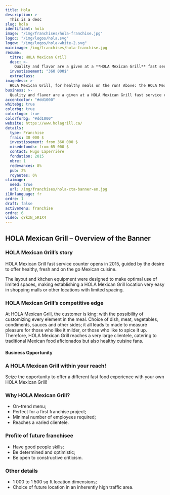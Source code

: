 ```yaml
---
title: Hola
description: >-
  This is a desc
slug: hola
identifiant: hola
image: "/img/franchises/hola-franchise.jpg"
logoc: "/img/logos/hola.svg"
logow: "/img/logos/hola-white-2.svg"
mainimage: /img/franchises/hola-franchise.jpg
resume:
  titre: HOLA Mexican Grill 
  desc: >-
    Quality and flavor are a given at a **HOLA Mexican Grill** fast service counter. Mexican cuisine based on the freshest ingredients, for healthy, on the go meals. The possibilities and combinations are unlimited for the creation of a made-to-measure meal, tailored to the customer’s tastes; be it on location, for take-out or delivery.    
  investissement: "360 000$"
  extraclass: 
imagedesc: >-
  HOLA Mexican Grill, for healthy meals on the run! Above: the HOLA Mexican Grill counter located at La Pyramide in Ste-Foy.
business: >-
  Quality and flavor are a given at a HOLA Mexican Grill fast service counter. Mexican cuisine based on the freshest ingredients, for healthy, on the go meals. The possibilities and combinations are unlimited for the creation of a made-to-measure meal, tailored to the customer’s tastes; be it on location, for take-out or delivery.  
accentcolor: "#dd1000"
whitebg: true
colorbg: true
colorlogo: true
colorforbg: "#dd1000"
website: https://www.holagrill.ca/
details:
  type: Franchise
  frais: 30 000 $
  investissement: from 360 000 $ 
  misedefonds: from 65 000 $
  contact: Hugo Laperrière
  fondation: 2015
  nbre: 1
  redevances: 8%
  pub: 2%
  royautes: 6%
ctaimage: 
  need: true
  url: /img/franchises/hola-cta-banner-en.jpg
i18nlanguage: fr
ordre: 1
draft: false
activemenu: franchise
ordre: 6
video: qYkzN_5R1X4
---
```

## HOLA Mexican Grill – Overview of the Banner

### HOLA Mexican Grill’s story

HOLA Mexican Grill fast service counter opens in 2015, guided by the desire to offer healthy, fresh and on the go Mexican cuisine.

The layout and kitchen equipment were designed to make optimal use of limited spaces, making establishing a HOLA Mexican Grill location very easy in shopping malls or other locations with limited spacing. 

### HOLA Mexican Grill’s competitive edge 

At HOLA Mexican Grill, the customer is king: with the possibility of customizing every element in the meal. Choice of dish, meat, vegetables, condiments, sauces and other sides; it all leads to made to measure pleasure for those who like it milder, or those who like to spice it up. Therefore, HOLA Mexican Grill reaches a very large clientele, catering to traditional Mexican food aficionados but also healthy cuisine fans. 

#### Business Opportunity 

### A HOLA Mexican Grill within your reach! 

Seize the opportunity to offer a different fast food experience with your own HOLA Mexican Grill! 

### Why HOLA Mexican Grill? 

- On-trend menu; 
- Perfect for a first franchise project; 
- Minimal number of employees required;
- Reaches a varied clientele.

### Profile of future franchisee 

- Have good people skills; 
- Be determined and optimistic; 
- Be open to constructive criticism. 
 
### Other details

- 1 000 to 1 500 sq ft location dimensions;
- Choice of future location in an inherently high traffic area.
